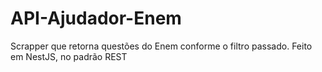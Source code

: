 # API-Ajudador-Enem
Scrapper que retorna questões do Enem conforme o filtro passado. Feito em NestJS, no padrão REST
